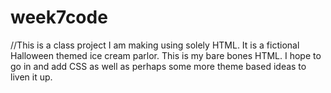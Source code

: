 # week7code
//This is a class project I am making using solely HTML. It is a fictional Halloween themed ice cream parlor. This is my bare bones HTML. I hope to go in and add CSS 
as well as perhaps some more theme based ideas to liven it up. 
